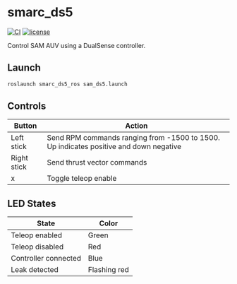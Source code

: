 # smarc_ds5

[![CI](https://github.com/matthew-william-lock/smarc_ds5_ros/actions/workflows/main.yaml/badge.svg)](https://github.com/matthew-william-lock/smarc_ds5_ros/actions/workflows/main.yaml) [![license](https://img.shields.io/badge/License-MIT%203--Clause-blue.svg)](https://mit-license.org/)

Control SAM AUV using a DualSense controller.

## Launch

```bash
roslaunch smarc_ds5_ros sam_ds5.launch
```

## Controls 

| Button | Action |
| --- | --- |
| Left stick | Send RPM commands ranging from -1500 to 1500. Up indicates positive and down negative |
| Right stick | Send thrust vector commands |
| x | Toggle teleop enable |

## LED States

| State | Color |
| --- | --- |
| Teleop enabled | Green |
| Teleop disabled | Red |
| Controller connected | Blue |
| Leak detected | Flashing red |